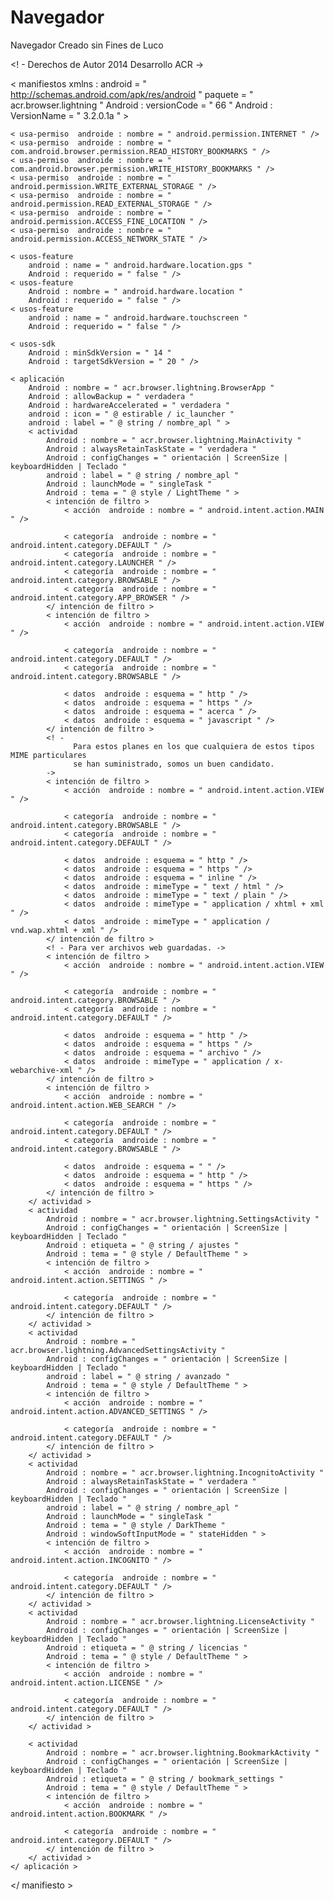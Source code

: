 Navegador
=========

Navegador Creado sin Fines de Luco
<? xml version = " 1.0 " codificación = " UTF-8 " ?>
<! -
  Derechos de Autor 2014 Desarrollo ACR
->

< manifiestos  xmlns : android = " http://schemas.android.com/apk/res/android "
    paquete = " acr.browser.lightning "
    Android : versionCode = " 66 "
    Android : VersionName = " 3.2.0.1a " >

    < usa-permiso  androide : nombre = " android.permission.INTERNET " />
    < usa-permiso  androide : nombre = " com.android.browser.permission.READ_HISTORY_BOOKMARKS " />
    < usa-permiso  androide : nombre = " com.android.browser.permission.WRITE_HISTORY_BOOKMARKS " />
    < usa-permiso  androide : nombre = " android.permission.WRITE_EXTERNAL_STORAGE " />
    < usa-permiso  androide : nombre = " android.permission.READ_EXTERNAL_STORAGE " />
    < usa-permiso  androide : nombre = " android.permission.ACCESS_FINE_LOCATION " />
    < usa-permiso  androide : nombre = " android.permission.ACCESS_NETWORK_STATE " />

    < usos-feature
        android : name = " android.hardware.location.gps "
        Android : requerido = " false " />
    < usos-feature
        Android : nombre = " android.hardware.location "
        Android : requerido = " false " />
    < usos-feature
        android : name = " android.hardware.touchscreen "
        Android : requerido = " false " />

    < usos-sdk
        Android : minSdkVersion = " 14 "
        Android : targetSdkVersion = " 20 " />

    < aplicación
        Android : nombre = " acr.browser.lightning.BrowserApp "
        Android : allowBackup = " verdadera "
        Android : hardwareAccelerated = " verdadera "
        android : icon = " @ estirable / ic_launcher "
        android : label = " @ string / nombre_apl " >
        < actividad
            Android : nombre = " acr.browser.lightning.MainActivity "
            Android : alwaysRetainTaskState = " verdadera "
            Android : configChanges = " orientación | ScreenSize | keyboardHidden | Teclado "
            android : label = " @ string / nombre_apl "
            Android : launchMode = " singleTask "
            Android : tema = " @ style / LightTheme " >
            < intención de filtro >
                < acción  androide : nombre = " android.intent.action.MAIN " />

                < categoría  androide : nombre = " android.intent.category.DEFAULT " />
                < categoría  androide : nombre = " android.intent.category.LAUNCHER " />
                < categoría  androide : nombre = " android.intent.category.BROWSABLE " />
                < categoría  androide : nombre = " android.intent.category.APP_BROWSER " />
            </ intención de filtro >
            < intención de filtro >
                < acción  androide : nombre = " android.intent.action.VIEW " />

                < categoría  androide : nombre = " android.intent.category.DEFAULT " />
                < categoría  androide : nombre = " android.intent.category.BROWSABLE " />

                < datos  androide : esquema = " http " />
                < datos  androide : esquema = " https " />
                < datos  androide : esquema = " acerca " />
                < datos  androide : esquema = " javascript " />
            </ intención de filtro >
            <! -
                  Para estos planes en los que cualquiera de estos tipos MIME particulares
                  se han suministrado, somos un buen candidato.
            ->
            < intención de filtro >
                < acción  androide : nombre = " android.intent.action.VIEW " />

                < categoría  androide : nombre = " android.intent.category.BROWSABLE " />
                < categoría  androide : nombre = " android.intent.category.DEFAULT " />

                < datos  androide : esquema = " http " />
                < datos  androide : esquema = " https " />
                < datos  androide : esquema = " inline " />
                < datos  androide : mimeType = " text / html " />
                < datos  androide : mimeType = " text / plain " />
                < datos  androide : mimeType = " application / xhtml + xml " />
                < datos  androide : mimeType = " application / vnd.wap.xhtml + xml " />
            </ intención de filtro >
            <! - Para ver archivos web guardadas. ->
            < intención de filtro >
                < acción  androide : nombre = " android.intent.action.VIEW " />

                < categoría  androide : nombre = " android.intent.category.BROWSABLE " />
                < categoría  androide : nombre = " android.intent.category.DEFAULT " />

                < datos  androide : esquema = " http " />
                < datos  androide : esquema = " https " />
                < datos  androide : esquema = " archivo " />
                < datos  androide : mimeType = " application / x-webarchive-xml " />
            </ intención de filtro >
            < intención de filtro >
                < acción  androide : nombre = " android.intent.action.WEB_SEARCH " />

                < categoría  androide : nombre = " android.intent.category.DEFAULT " />
                < categoría  androide : nombre = " android.intent.category.BROWSABLE " />

                < datos  androide : esquema = " " />
                < datos  androide : esquema = " http " />
                < datos  androide : esquema = " https " />
            </ intención de filtro >
        </ actividad >
        < actividad
            Android : nombre = " acr.browser.lightning.SettingsActivity "
            Android : configChanges = " orientación | ScreenSize | keyboardHidden | Teclado "
            Android : etiqueta = " @ string / ajustes "
            Android : tema = " @ style / DefaultTheme " >
            < intención de filtro >
                < acción  androide : nombre = " android.intent.action.SETTINGS " />

                < categoría  androide : nombre = " android.intent.category.DEFAULT " />
            </ intención de filtro >
        </ actividad >
        < actividad
            Android : nombre = " acr.browser.lightning.AdvancedSettingsActivity "
            Android : configChanges = " orientación | ScreenSize | keyboardHidden | Teclado "
            android : label = " @ string / avanzado "
            Android : tema = " @ style / DefaultTheme " >
            < intención de filtro >
                < acción  androide : nombre = " android.intent.action.ADVANCED_SETTINGS " />

                < categoría  androide : nombre = " android.intent.category.DEFAULT " />
            </ intención de filtro >
        </ actividad >
        < actividad
            Android : nombre = " acr.browser.lightning.IncognitoActivity "
            Android : alwaysRetainTaskState = " verdadera "
            Android : configChanges = " orientación | ScreenSize | keyboardHidden | Teclado "
            android : label = " @ string / nombre_apl "
            Android : launchMode = " singleTask "
            Android : tema = " @ style / DarkTheme "
            Android : windowSoftInputMode = " stateHidden " >
            < intención de filtro >
                < acción  androide : nombre = " android.intent.action.INCOGNITO " />

                < categoría  androide : nombre = " android.intent.category.DEFAULT " />
            </ intención de filtro >
        </ actividad >
        < actividad
            Android : nombre = " acr.browser.lightning.LicenseActivity "
            Android : configChanges = " orientación | ScreenSize | keyboardHidden | Teclado "
            Android : etiqueta = " @ string / licencias "
            Android : tema = " @ style / DefaultTheme " >
            < intención de filtro >
                < acción  androide : nombre = " android.intent.action.LICENSE " />

                < categoría  androide : nombre = " android.intent.category.DEFAULT " />
            </ intención de filtro >
        </ actividad >
        
        < actividad
            Android : nombre = " acr.browser.lightning.BookmarkActivity "
            Android : configChanges = " orientación | ScreenSize | keyboardHidden | Teclado "
            Android : etiqueta = " @ string / bookmark_settings "
            Android : tema = " @ style / DefaultTheme " >
            < intención de filtro >
                < acción  androide : nombre = " android.intent.action.BOOKMARK " />

                < categoría  androide : nombre = " android.intent.category.DEFAULT " />
            </ intención de filtro >
        </ actividad >
    </ aplicación >

</ manifiesto >
